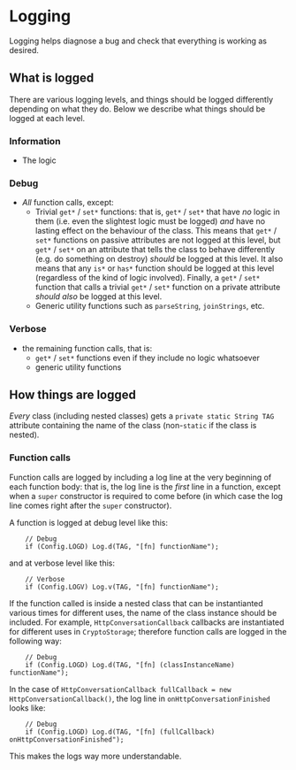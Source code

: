 # Logging

Logging helps diagnose a bug and check that everything is working as desired. 


## What is logged
There are various logging levels, and things should be logged differently depending on what they do. Below we describe what things should be logged at each level.


### Information

 * The logic


### Debug

 * _All_ function calls, except:
    * Trivial `get*` / `set*` functions: that is, `get*` / `set*` that have _no_ logic in them (i.e. even the slightest logic must be logged) _and_ have no lasting effect on the behaviour of the class. This means that `get*` / `set*` functions on passive attributes are not logged at this level, but `get*` / `set*` on an attribute that tells the class to behave differently (e.g. do something on destroy) _should_ be logged at this level. It also means that any `is*` or `has*` function should be logged at this level (regardless of the kind of logic involved). Finally, a `get*` / `set*` function that calls a trivial `get*` / `set*` function on a private attribute _should also_ be logged at this level.
    * Generic utility functions such as `parseString`, `joinStrings`, etc.


### Verbose

 * the remaining function calls, that is:
    * `get*` / `set*` functions even if they include no logic whatsoever
    * generic utility functions


## How things are logged

_Every_ class (including nested classes) gets a `private static String TAG` attribute containing the name of the class (non-`static` if the class is nested).


### Function calls

Function calls are logged by including a log line at the very beginning of each function body: that is, the log line is the _first_ line in a function, except when a `super` constructor is required to come before (in which case the log line comes right after the `super` constructor).

A function is logged at debug level like this:

        // Debug
        if (Config.LOGD) Log.d(TAG, "[fn] functionName");

and at verbose level like this:

        // Verbose
        if (Config.LOGV) Log.v(TAG, "[fn] functionName");

If the function called is inside a nested class that can be instantianted various times for different uses, the name of the class instance should be included. For example, `HttpConversationCallback` callbacks are instantiated for different uses in `CryptoStorage`; therefore function calls are logged in the following way:

        // Debug
        if (Config.LOGD) Log.d(TAG, "[fn] (classInstanceName) functionName");

In the case of `HttpConversationCallback fullCallback = new HttpConversationCallback()`, the log line in `onHttpConversationFinished` looks like:

        // Debug
        if (Config.LOGD) Log.d(TAG, "[fn] (fullCallback) onHttpConversationFinished");

This makes the logs way more understandable.